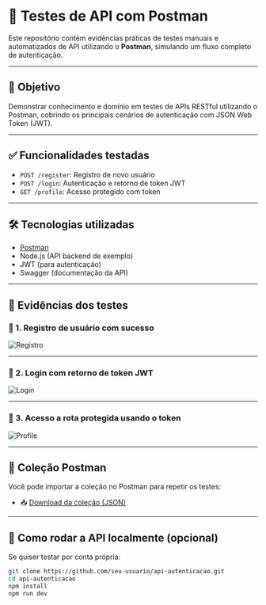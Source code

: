 # 🧪 Testes de API com Postman

Este repositório contém evidências práticas de testes manuais e automatizados de API utilizando o **Postman**, simulando um fluxo completo de autenticação.

---

## 🚀 Objetivo

Demonstrar conhecimento e domínio em testes de APIs RESTful utilizando o Postman, cobrindo os principais cenários de autenticação com JSON Web Token (JWT).

---

## ✅ Funcionalidades testadas

- `POST /register`: Registro de novo usuário
- `POST /login`: Autenticação e retorno de token JWT
- `GET /profile`: Acesso protegido com token

---

## 🛠 Tecnologias utilizadas

- [Postman](https://www.postman.com/)
- Node.js (API backend de exemplo)
- JWT (para autenticação)
- Swagger (documentação da API)

---

## 🧾 Evidências dos testes

### 📌 1. Registro de usuário com sucesso

![Registro](./evidencias/registro-sucesso.png)

---

### 📌 2. Login com retorno de token JWT

![Login](./evidencias/login-sucesso.png)

---

### 📌 3. Acesso a rota protegida usando o token

![Profile](./evidencias/profile-autenticado.png)

---

## 📁 Coleção Postman

Você pode importar a coleção no Postman para repetir os testes:

- 📥 [Download da coleção (JSON)](./postman/colecao-autenticacao.postman_collection.json)

---

## 🔄 Como rodar a API localmente (opcional)

Se quiser testar por conta própria:

```bash
git clone https://github.com/seu-usuario/api-autenticacao.git
cd api-autenticacao
npm install
npm run dev
